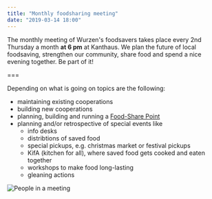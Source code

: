 ```yaml
---
title: "Monthly foodsharing meeting"
date: "2019-03-14 18:00"
---
```


The monthly meeting of Wurzen's foodsavers takes place every 2nd Thursday a month **at 6 pm** at Kanthaus. We plan the future of local foodsaving, strengthen our community, share food and spend a nice evening together. Be part of it!

===

Depending on what is going on topics are the following:
- maintaining existing cooperations
- building new cooperations
- planning, building and running a [Food-Share Point](https://yunity.atlassian.net/wiki/spaces/FSINT/pages/43909145/Food-Share+Point+Mini+Manual)
- planning and/or retrospective of special events like
  - info desks
  - distribtions of saved food
  - special pickups, e.g. christmas market or festival pickups
  - KifA (kitchen for all), where saved food gets cooked and eaten together
  - workshops to make food long-lasting
  - gleaning actions

![People in a meeting](/pics/morningMeeting_cropped.jpg)
